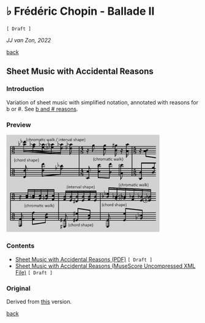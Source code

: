 ♭ Frédéric Chopin - Ballade Ⅱ
==============================

`[ Draft ]`

*JJ van Zon, 2022*

[back](../README.md)

Sheet Music with Accidental Reasons
-----------------------------------

### Introduction

Variation of sheet music with simplified notation, annotated with reasons for b or #. See [b and # reasons](https://jjvanzon.github.io/Piano-Playing-Docs/methods/sheet-music-notation-simplification.html#b-and--reasons).

### Preview

<img src="chopin-ballade-2-sheet-music-with-accidental-reasons-preview.png" width="400" />

### Contents

- [Sheet Music with Accidental Reasons (PDF)](chopin-ballade-2-sheet-music-with-accidental-reasons.pdf) `[ Draft ]`
- [Sheet Music with Accidental Reasons (MuseScore Uncompressed XML File)](chopin-ballade-2-sheet-music-with-accidental-reasons.mscx) `[ Draft ]`

### Original

Derived from [this](https://jjvanzon.github.io/Piano-Playing-Docs/chopin-ballade-2/sheet-music/README.html) version.

[back](../README.md)
